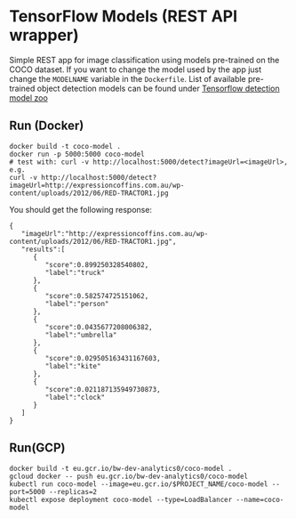 # TensorFlow Models (REST API wrapper)
Simple REST app for image classification using models pre-trained on the COCO dataset.
If you want to change the model used by the app just change the `MODELNAME` variable in the `Dockerfile`.
List of available pre-trained object detection models can be found under [Tensorflow detection model zoo](https://github.com/tensorflow/models/blob/master/object_detection/g3doc/detection_model_zoo.md)

## Run (Docker)
```
docker build -t coco-model .
docker run -p 5000:5000 coco-model
# test with: curl -v http://localhost:5000/detect?imageUrl=<imageUrl>, e.g.
curl -v http://localhost:5000/detect?imageUrl=http://expressioncoffins.com.au/wp-content/uploads/2012/06/RED-TRACTOR1.jpg
```
You should get the following response:
```
{
   "imageUrl":"http://expressioncoffins.com.au/wp-content/uploads/2012/06/RED-TRACTOR1.jpg",
   "results":[
      {
         "score":0.899250328540802,
         "label":"truck"
      },
      {
         "score":0.582574725151062,
         "label":"person"
      },
      {
         "score":0.0435677208006382,
         "label":"umbrella"
      },
      {
         "score":0.029505163431167603,
         "label":"kite"
      },
      {
         "score":0.021187135949730873,
         "label":"clock"
      }
   ]
}
```

## Run(GCP)
```
docker build -t eu.gcr.io/bw-dev-analytics0/coco-model .
gcloud docker -- push eu.gcr.io/bw-dev-analytics0/coco-model
kubectl run coco-model --image=eu.gcr.io/$PROJECT_NAME/coco-model --port=5000 --replicas=2
kubectl expose deployment coco-model --type=LoadBalancer --name=coco-model
```